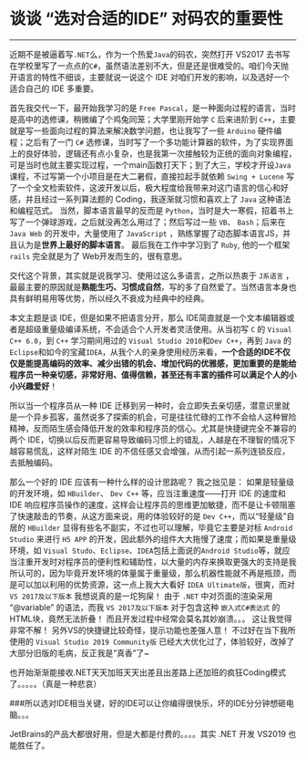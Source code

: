# 谈谈 “选对合适的IDE” 对码农的重要性
----
近期不是被逼着写`.NET`么，作为一个热爱`Java`的码农，突然打开 VS2017 去书写在学校里写了一点点的`C#`，虽然语法差别不大，但是还是很难受的。咱们今天抛开语言的特性不细谈，主要就说一说这个 IDE 对咱们开发的影响，以及选好一个适合自己的 IDE 多重要。

首先我交代一下，最开始我学习的是 `Free Pascal`，是一种面向过程的语言，当时是高中的选修课，稍微编了个鸡兔同笼；大学里刚开始学 `C` 后来进阶到 `C++`，主要就是写一些面向过程的算法来解决数学问题，也让我写了一些 `Arduino` 硬件编程；之后有了一门 `C#` 选修课，当时写了一个多功能计算器的软件，为了实现界面上的良好体验，逻辑还有点小复杂，也是我第一次接触较为正统的面向对象编程，可是当时也就主要实现过程，一个main函数打天下；到了大三，学校才开设`Java`课程，不过写第一个小项目是在大二暑假，直接拉起手就依赖 `Swing + Lucene` 写了一个全文检索软件，这波开发以后，极大程度给我带来对这门语言的信心和好感，并且经过一系列算法题的 Coding，我逐渐就习惯和喜欢上了 `Java` 这种语法和编程范式。 当然，脚本语言最早的反而是 `Python`，当时是大一寒假，招着书上写了一个弹球游戏，之后就没再怎么用过了；然后写过一些 `VB`、 `Bash`；后来在 `Java Web` 的开发中，大量使用了 `JavaScript` ，熟练掌握了动态脚本语言JS，并且认为是**世界上最好的脚本语言**。 最后我在工作中学习到了 `Ruby`, 他的一个框架 `rails` 完全就是为了 Web开发而生的，很有意思。

交代这个背景，其实就是说我学习、使用过这么多语言，之所以热衷于 `J系语言` ，最最主要的原因就是**熟能生巧、习惯成自然**，写的多了自然爱了。当然语言本身也具有鲜明易用等优势，所以经久不衰成为经典中的经典。

本文主题是谈 IDE，但是如果不把语言分开，那么 IDE简直就是一个文本编辑器或者是超级重量级编译系统，不会适合个人开发者灵活使用。从当初写 `C` 的 `Visual C++ 6.0`，到 `C++` 学习期间用过的 `Visual Studio 2010`和`Dev C++`，再到 `Java` 的 `Eclipse`和如今的宝藏`IDEA`，从我个人的亲身使用经历来看，**一个合适的IDE不仅仅是能提高编码的效率、减少出错的机会、增加代码的优雅感，更加重要的是能给程序员一种亲切感，非常好用、值得信赖，甚至还有丰富的插件可以满足个人的小小兴趣爱好**！

所以当一个程序员从一种 IDE 迁移到另一种时，会立即失去亲切感，潜意识里就是一个异乡孤客，虽然说多了探索的机会，可是往往忙碌的工作不会给人这种冒险精神，反而陌生感会降低开发的效率和程序员的信心。尤其是快捷键完全不兼容的两个 IDE，切换以后反而更容易导致编码习惯上的错乱，人越是在不理智的情况下越容易慌乱，这样对陌生 IDE 的不信任感又会增强，从而引起一系列连锁反应，去抵触编码。

那么一个好的 IDE 应该有一种什么样的设计思路呢？ 我之拙见是： 如果是轻量级的开发环境，如 `HBuilder`、 `Dev C++` 等，应当注重速度——打开 IDE 的速度和 IDE 响应程序员操作的速度，这样会让程序员的思维更加敏捷，而不是让卡顿阻塞了快速敲击的节奏，从这方面来说，用的体验较好的是 `Dev C++`，而以“轻量级”自居的 `HBuilder` 显得有些名不副实，不过也可以理解，毕竟它主要是对标 `Android Studio` 来进行 `H5 APP` 的开发，因此额外的组件大大拖慢了速度；而如果是重量级环境，如 `Visual Studo`、`Eclipse`、`IDEA`包括上面说的`Android Studio`等，就应当注重开发时对程序员的便利性和辅助性，以大量的内存来换取更强大的支持是我所认可的，因为毕竟开发环境的体量属于重量级，那么机器性能就不再是瓶颈，而是可以加以利用的优势资源，这一点上我大大看好 `IDEA Ultimate版`，很爽，而对 `VS 2017及以下版本` 我想说真的是一坨狗屎！ 由于 `.NET` 中对页面的渲染采用 “@variable” 的语法，而我 `VS 2017及以下版本` 对于包含这种 `嵌入式C#表达式` 的HTML块，竟然无法折叠！ 而且开发过程中经常会莫名其妙崩溃。。。 这让我觉得非常不解！ 另外VS的快捷键比较奇怪，提示功能也差强人意！ 不过好在当下我所使用的 `Visual Studio 2019 Community版` 已经大大优化过了，体验较好，改掉了大部分旧版的毛病，反正我是“真香”了~ 

也开始渐渐能接收.NET天天加班天天出差且出差路上还加班的疯狂Coding模式了。。。。。（真是一种悲哀）


###所以选对IDE相当关键，好的IDE可以让你编得很快乐，坏的IDE分分钟想砸电脑。。。

JetBrains的产品大都很好用，但是大都是付费的。。。。其实 .NET 开发 VS2019 也能胜任了。
